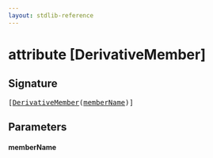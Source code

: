 ```yaml
---
layout: stdlib-reference
---
```


# attribute [DerivativeMember]

## Signature

<pre>
[<a href="derivativemember-0a.html">DerivativeMember</a>(<a href="derivativemember-0a.html#decl-memberName" class="code_param">memberName</a>)]
</pre>

## Parameters

####  <a id="decl-memberName"></a>memberName

